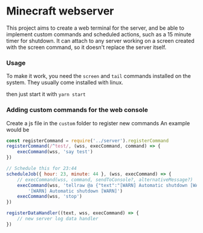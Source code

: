# Minecraft webserver

This project aims to create a web terminal for the server, and be able to implement custom commands and scheduled actions, such as a 15 minute timer for shutdown. It can attach to any server working on a screen created with the screen command, so it doesn't replace the server itself.

### Usage

To make it work, you need the `screen` and `tail` commands installed on the system. They usually come installed with linux.

then just start it with `yarn start`

### Adding custom commands for the web console

Create a js file in the `custom` folder to register new commands
An example would be
```js
const registerCommand = require('../server').registerCommand
registerCommand(/^test/, (wss, execCommand, command) => {
    execCommand(wss, 'say test')
})

// Schedule this for 23:44
scheduleJob({ hour: 23, minute: 44 }, (wss, execCommand) => {
    // execCommand(wss, command, sendToConsole?, alternativeMessage?)
    execCommand(wss, 'tellraw @a {"text":"[WARN] Automatic shutdown [WARN]","bold":true,"color":"gold"}', false,
        '[WARN] Automatic shutdown [WARN]')
    execCommand(wss, 'stop')
})

registerDataHandler((text, wss, execCommand) => {
    // new server log data handler
})
```
